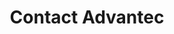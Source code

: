 ---
layout: content
title: Contact Advantec
tagline: To keep your sensitive information safe and comply with regulations, it’s critical to protect your entire corporate network—including branches and mobile workers—from existing and potential threats.
permalink: /contact/
---